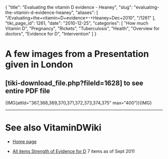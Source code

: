{
  "title": "Evaluating the vitamin D evidence - Heaney",
  "slug": "evaluating-the-vitamin-d-evidence-heaney",
  "aliases": [
    "/Evaluating+the+vitamin+D+evidence+-+Heaney+Dec+2010",
    "/1261"
  ],
  "tiki_page_id": 1261,
  "date": "2010-12-25",
  "categories": [
    "How much Vitamin D",
    "Pregnancy",
    "Rickets",
    "Tuberculosis",
    "Health",
    "Overview for doctors",
    "Evidence for D",
    "Intervention"
  ]
}


# A few images from a Presentation given in London

## <span>[tiki-download_file.php?fileId=1628]</span> to see entire PDF file

{IMG(attId="367,368,369,370,371,372,373,374,375" max="400")}{IMG}

---

# See also VitaminDWiki

* [Home page](https://www.VitaminDWiki.com/tiki-index.php)

* [All items Strength of Evidence for D](https://www.VitaminDWiki.com/tiki-browse_categories.php?parentId=86&sort_mode=created_desc) 7 items as of Sept 2011
